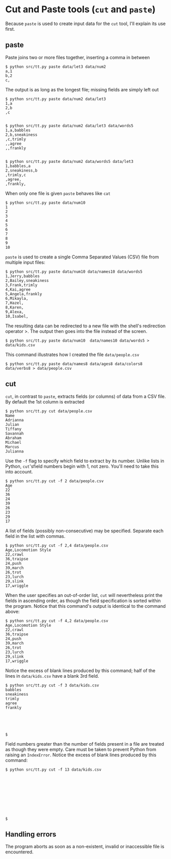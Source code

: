 # Cut and Paste tools (`cut` and `paste`)

Because `paste` is used to create input data for the `cut` tool, I'll explain
its use first.


## paste
Paste joins two or more files together, inserting a comma in between

    $ python src/tt.py paste data/let3 data/num2 
    a,1
    b,2
    c,


The output is as long as the longest file; missing fields are simply left out

    $ python src/tt.py paste data/num2 data/let3 
    1,a
    2,b
    ,c


    $ python src/tt.py paste data/num2 data/let3 data/words5 
    1,a,babbles
    2,b,sneakiness
    ,c,trimly
    ,,agree
    ,,frankly


    $ python src/tt.py paste data/num2 data/words5 data/let3
    1,babbles,a
    2,sneakiness,b
    ,trimly,c
    ,agree,
    ,frankly,


When only one file is given `paste` behaves like `cat`

    $ python src/tt.py paste data/num10
    1
    2
    3
    4
    5
    6
    7
    8
    9
    10


`paste` is used to create a single Comma Separated Values (CSV) file from multiple input files:

    $ python src/tt.py paste data/num10 data/names10 data/words5
    1,Jerry,babbles
    2,Bailey,sneakiness
    3,Frank,trimly
    4,Kai,agree
    5,Angela,frankly
    6,Mikayla,
    7,Hazel,
    8,Karen,
    9,Alexa,
    10,Isabel,


The resulting data can be redirected to a new file with the shell's redirection
operator >.  The output then goes into the file instead of the screen.

    $ python src/tt.py paste data/num10  data/names10 data/words5 > data/kids.csv


This command illustrates how I created the file `data/people.csv`

    $ python src/tt.py paste data/names8 data/ages8 data/colors8 data/verbs8 > data/people.csv


## cut
`cut`, in contrast to `paste`, extracts fields (or columns) of data from a CSV
file.  By default the 1st column is extracted

    $ python src/tt.py cut data/people.csv
    Name 
    Adrianna 
    Julian 
    Tiffany 
    Savannah 
    Abraham 
    Michael 
    Marcus 
    Julianna 


Use the `-f` flag to specify which field to extract by its number.  Unlike lists in Python, `cut`'sfield numbers begin with 1, not zero.  You'll need to take this into account.

    $ python src/tt.py cut -f 2 data/people.csv
    Age 
    22 
    36 
    24 
    39 
    26 
    23 
    29 
    17 


A list of fields (possibly non-consecutive) may be specified.  Separate each field in the list with commas.

    $ python src/tt.py cut -f 2,4 data/people.csv
    Age,Locomotion Style 
    22,crawl 
    36,traipse 
    24,push 
    39,march 
    26,trot 
    23,lurch 
    29,slink 
    17,wriggle 


When the user specifies an out-of-order list, `cut` will nevertheless print the fields in ascending order, as though the field specification is sorted within the program.  Notice that this command's output is identical to the command above:

    $ python src/tt.py cut -f 4,2 data/people.csv
    Age,Locomotion Style 
    22,crawl 
    36,traipse 
    24,push 
    39,march 
    26,trot 
    23,lurch 
    29,slink 
    17,wriggle 


Notice the excess of blank lines produced by this command; half of the lines in `data/kids.csv` have a blank 3rd field.

    $ python src/tt.py cut -f 3 data/kids.csv
    babbles 
    sneakiness 
    trimly 
    agree 
    frankly 





    $ 


Field numbers greater than the number of fields present in a file are treated as though they were empty.  Care must be taken to prevent Python from raising an `IndexError`.  Notice the excess of blank lines produced by this command:

    $ python src/tt.py cut -f 13 data/kids.csv
    
    
    
    
    
    
    
    
    
    
    $ 


## Handling errors

The program aborts as soon as a non-existent, invalid or inaccessible file is encountered.
